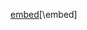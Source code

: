 [embed](https://github.com/tallywoop/TravelingSalesman/blob/master/%CF%8019031-%CE%A4%CE%B5%CF%87%CE%BD%CE%B7%CF%84%CE%AE-%CE%9D%CE%BF%CE%B7%CE%BC%CE%BF%CF%83%CF%8D%CE%BD%CE%B7.pdf)[\embed]
